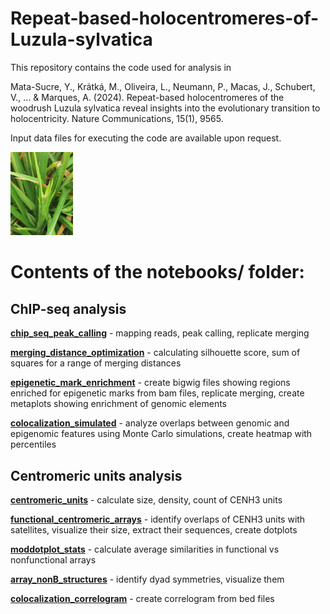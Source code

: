 # Repeat-based-holocentromeres-of-Luzula-sylvatica
This repository contains the code used for analysis in 

Mata-Sucre, Y., Krátká, M., Oliveira, L., Neumann, P., Macas, J., Schubert, V., ... & Marques, A. (2024). Repeat-based holocentromeres of the woodrush Luzula sylvatica reveal insights into the evolutionary transition to holocentricity. Nature Communications, 15(1), 9565.

Input data files for executing the code are available upon request.

<img src=https://github.com/437364/Repeat-based-holocentromeres-of-Luzula-sylvatica/blob/main/IMG-20230703-WA0000%20(1).jpg width="100" title="photo: Stefan Steckenborn"/>

# Contents of the notebooks/ folder:
## ChIP-seq analysis

[**chip_seq_peak_calling**](https://github.com/437364/Repeat-based-holocentromeres-of-Luzula-sylvatica/blob/main/notebooks/chip_seq_peak_calling.ipynb) - mapping reads, peak calling, replicate merging

[**merging_distance_optimization**](https://github.com/437364/Repeat-based-holocentromeres-of-Luzula-sylvatica/blob/main/notebooks/merging_distance_optimization.ipynb) - calculating silhouette score, sum of squares for a range of merging distances

[**epigenetic_mark_enrichment**](https://github.com/437364/Repeat-based-holocentromeres-of-Luzula-sylvatica/blob/main/notebooks/epigenetic_mark_enrichment.ipynb) - create bigwig files showing regions enriched for epigenetic marks from bam files, replicate merging, create metaplots showing enrichment of genomic elements 

[**colocalization_simulated**](https://github.com/437364/Repeat-based-holocentromeres-of-Luzula-sylvatica/blob/main/notebooks/colocalization_simulated.ipynb) - analyze overlaps between genomic and epigenomic features using Monte Carlo simulations, create heatmap with percentiles

## Centromeric units analysis
[**centromeric_units**](https://github.com/437364/Repeat-based-holocentromeres-of-Luzula-sylvatica/blob/main/notebooks/centromeric_units.ipynb) - calculate size, density, count of CENH3 units

[**functional_centromeric_arrays**](https://github.com/437364/Repeat-based-holocentromeres-of-Luzula-sylvatica/blob/main/notebooks/functional_centromeric_arrays.ipynb) - identify overlaps of CENH3 units with satellites, visualize their size, extract their sequences, create dotplots


[**moddotplot_stats**](https://github.com/437364/Repeat-based-holocentromeres-of-Luzula-sylvatica/blob/main/notebooks/moddotplot_stats.ipynb) - calculate average similarities in functional vs nonfunctional arrays

[**array_nonB_structures**](https://github.com/437364/Repeat-based-holocentromeres-of-Luzula-sylvatica/blob/main/notebooks/array_nonB_structures.ipynb) - identify dyad symmetries, visualize them

[**colocalization_correlogram**](https://github.com/437364/Repeat-based-holocentromeres-of-Luzula-sylvatica/blob/main/notebooks/colocalization_correlogram.ipynb) - create correlogram from bed files
